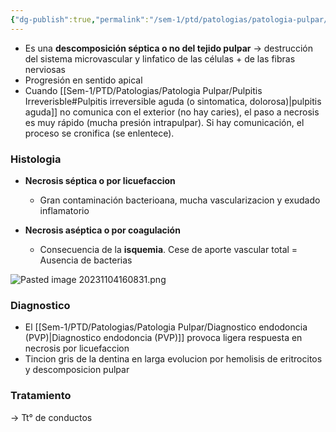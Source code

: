 ```yaml
---
{"dg-publish":true,"permalink":"/sem-1/ptd/patologias/patologia-pulpar/necrosis-pulpar/"}
---
```


- Es una **descomposición séptica o no del tejido pulpar** → destrucción del sistema microvascular y linfatico de las células + de las fibras nerviosas
- Progresión en sentido apical
- Cuando [[Sem-1/PTD/Patologias/Patologia Pulpar/Pulpitis Irreverisble#Pulpitis irreversible aguda (o sintomatica, dolorosa)\|pulpitis aguda]] no comunica con el exterior (no hay caries), el paso a necrosis es muy rápido (mucha presión intrapulpar). Si hay comunicación, el proceso se cronifica (se enlentece).

### Histologia

- **Necrosis séptica o por licuefaccion** 
	- Gran contaminación bacterioana, mucha vascularizacion y exudado inflamatorio

- **Necrosis aséptica o por coagulación** 
	- Consecuencia de la **isquemia**. Cese de aporte vascular total = Ausencia de bacterias

![Pasted image 20231104160831.png](/img/user/Sem-1/Cirugia%20Bucal%20I/Medias/Pasted%20image%2020231104160831.png)

### Diagnostico 

- El [[Sem-1/PTD/Patologias/Patologia Pulpar/Diagnostico endodoncia (PVP)\|Diagnostico endodoncia (PVP)]] provoca ligera respuesta en necrosis por licuefaccion
- Tincion gris de la dentina en larga evolucion por hemolisis de eritrocitos y descomposicion pulpar

### Tratamiento 

→ Tt° de conductos